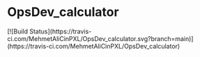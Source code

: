 # OpsDev_calculator
<p>[![Build Status](https://travis-ci.com/MehmetAliCinPXL/OpsDev_calculator.svg?branch=main)](https://travis-ci.com/MehmetAliCinPXL/OpsDev_calculator)<p>
